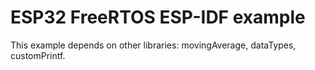 # ESP32 FreeRTOS ESP-IDF example

This example depends on other libraries: movingAverage, dataTypes, customPrintf.
